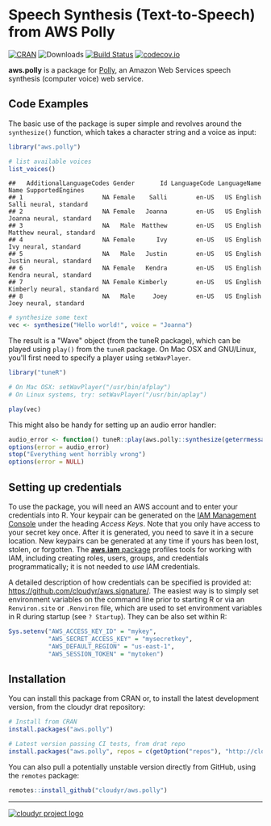 # Speech Synthesis (Text-to-Speech) from AWS Polly

[![CRAN](https://www.r-pkg.org/badges/version/aws.polly)](https://cran.r-project.org/package=aws.polly)
![Downloads](https://cranlogs.r-pkg.org/badges/aws.polly)
[![Build Status](https://travis-ci.org/cloudyr/aws.polly.png?branch=master)](https://travis-ci.org/cloudyr/aws.polly)
[![codecov.io](https://codecov.io/github/cloudyr/aws.polly/coverage.svg?branch=master)](https://codecov.io/github/cloudyr/aws.polly?branch=master)

**aws.polly** is a package for [Polly](http://aws.amazon.com/documentation/polly), an Amazon Web Services speech synthesis (computer voice) web service.

## Code Examples

The basic use of the package is super simple and revolves around the `synthesize()` function, which takes a character string and a voice as input:


```r
library("aws.polly")

# list available voices
list_voices()
```

```
##   AdditionalLanguageCodes Gender       Id LanguageCode LanguageName     Name SupportedEngines
## 1                      NA Female    Salli        en-US   US English    Salli neural, standard
## 2                      NA Female   Joanna        en-US   US English   Joanna neural, standard
## 3                      NA   Male  Matthew        en-US   US English  Matthew neural, standard
## 4                      NA Female      Ivy        en-US   US English      Ivy neural, standard
## 5                      NA   Male   Justin        en-US   US English   Justin neural, standard
## 6                      NA Female   Kendra        en-US   US English   Kendra neural, standard
## 7                      NA Female Kimberly        en-US   US English Kimberly neural, standard
## 8                      NA   Male     Joey        en-US   US English     Joey neural, standard
```

```r
# synthesize some text
vec <- synthesize("Hello world!", voice = "Joanna")
```

The result is a "Wave" object (from the tuneR package), which can be played using `play()` from the `tuneR` package. On Mac OSX and GNU/Linux, you'll first need to specify a player using `setWavPlayer`.

```R
library("tuneR")

# On Mac OSX: setWavPlayer("/usr/bin/afplay")
# On Linux systems, try: setWavPlayer("/usr/bin/aplay")

play(vec)
```

This might also be handy for setting up an audio error handler:

```R
audio_error <- function() tuneR::play(aws.polly::synthesize(geterrmessage(), voice = "Joanna"))
options(error = audio_error)
stop("Everything went horribly wrong")
options(error = NULL)
```


## Setting up credentials


To use the package, you will need an AWS account and to enter your credentials into R. Your keypair can be generated on the [IAM Management Console](https://aws.amazon.com/) under the heading *Access Keys*. Note that you only have access to your secret key once. After it is generated, you need to save it in a secure location. New keypairs can be generated at any time if yours has been lost, stolen, or forgotten. The [**aws.iam** package](https://github.com/cloudyr/aws.iam) profiles tools for working with IAM, including creating roles, users, groups, and credentials programmatically; it is not needed to *use* IAM credentials.

A detailed description of how credentials can be specified is provided at: https://github.com/cloudyr/aws.signature/. The easiest way is to simply set environment variables on the command line prior to starting R or via an `Renviron.site` or `.Renviron` file, which are used to set environment variables in R during startup (see `? Startup`). They can be also set within R:

```R
Sys.setenv("AWS_ACCESS_KEY_ID" = "mykey",
           "AWS_SECRET_ACCESS_KEY" = "mysecretkey",
           "AWS_DEFAULT_REGION" = "us-east-1",
           "AWS_SESSION_TOKEN" = "mytoken")
```


## Installation


You can install this package from CRAN or, to install the latest development version, from the cloudyr drat repository:

```R
# Install from CRAN
install.packages("aws.polly")

# Latest version passing CI tests, from drat repo
install.packages("aws.polly", repos = c(getOption("repos"), "http://cloudyr.github.io/drat"))
```

You can also pull a potentially unstable version directly from GitHub, using the `remotes` package:

```R
remotes::install_github("cloudyr/aws.polly")
```


---
[![cloudyr project logo](http://i.imgur.com/JHS98Y7.png)](https://github.com/cloudyr)
